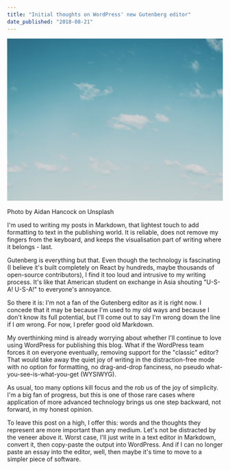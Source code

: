 ```yaml
---
title: "Initial thoughts on WordPress' new Gutenberg editor"
date_published: "2018-08-21"
---
```


![sky](images/aidan-hancock-787756-unsplash.jpg)

Photo by Aidan Hancock on Unsplash

I'm used to writing my posts in Markdown, that lightest touch to add formatting to text in the publishing world. It is reliable, does not remove my fingers from the keyboard, and keeps the visualisation part of writing where it belongs - last.

Gutenberg is everything but that. Even though the technology is fascinating (I believe it's built completely on React by hundreds, maybe thousands of open-source contributors), I find it too loud and intrusive to my writing process. It's like that American student on exchange in Asia shouting "U-S-A! U-S-A!" to everyone's annoyance.

So there it is: I'm not a fan of the Gutenberg editor as it is right now. I concede that it may be because I'm used to my old ways and because I don't know its full potential, but I'll come out to say I'm wrong down the line if I _am_ wrong. For now, I prefer good old Markdown.

My overthinking mind is already worrying about whether I'll continue to love using WordPress for publishing this blog. What if the WordPress team forces it on everyone eventually, removing support for the "classic" editor? That would take away the quiet joy of writing in the distraction-free mode with no option for formatting, no drag-and-drop fanciness, no pseudo what-you-see-is-what-you-get (WYSIWYG). 

As usual, too many options kill focus and the rob us of the joy of simplicity. I'm a big fan of progress, but this is one of those rare cases where application of more advanced technology brings us one step backward, not forward, in my honest opinion.

To leave this post on a high, I offer this: words and the thoughts they represent are more important than any medium. Let's not be distracted by the veneer above it. Worst case, I'll just write in a text editor in Markdown, convert it, then copy-paste the output into WordPress. And if I can no longer paste an essay into the editor, well, then maybe it's time to move to a simpler piece of software.
